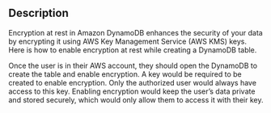 ## Description

Encryption at rest in Amazon DynamoDB enhances the security of your data by encrypting it using AWS Key Management Service (AWS KMS) keys. Here is how to enable encryption at rest while creating a DynamoDB table.

Once the user is in their AWS account, they should open the DynamoDB to create the table and enable encryption. A key would be required to be created to enable encryption. Only the authorized user would always have access to this key. Enabling encryption would keep the user’s data private and stored securely, which would only allow them to access it with their key.